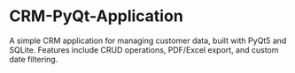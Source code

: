 # CRM-PyQt-Application
A simple CRM application for managing customer data, built with PyQt5 and SQLite. Features include CRUD operations, PDF/Excel export, and custom date filtering.
